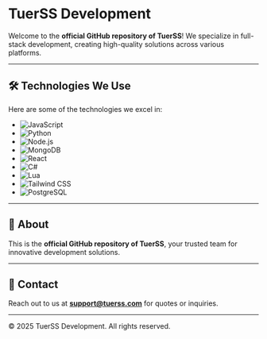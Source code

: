 # TuerSS Development

Welcome to the **official GitHub repository of TuerSS**! We specialize in full-stack development, creating high-quality solutions across various platforms.

---

## 🛠️ Technologies We Use

Here are some of the technologies we excel in:

- ![JavaScript](https://img.shields.io/badge/JavaScript-F7DF1E?style=for-the-badge&logo=javascript&logoColor=black)
- ![Python](https://img.shields.io/badge/Python-3776AB?style=for-the-badge&logo=python&logoColor=white)
- ![Node.js](https://img.shields.io/badge/Node.js-339933?style=for-the-badge&logo=nodedotjs&logoColor=white)
- ![MongoDB](https://img.shields.io/badge/MongoDB-47A248?style=for-the-badge&logo=mongodb&logoColor=white)
- ![React](https://img.shields.io/badge/React-61DAFB?style=for-the-badge&logo=react&logoColor=black)
- ![C#](https://img.shields.io/badge/C%23-239120?style=for-the-badge&logo=csharp&logoColor=white)
- ![Lua](https://img.shields.io/badge/Lua-2C2D72?style=for-the-badge&logo=lua&logoColor=white)
- ![Tailwind CSS](https://img.shields.io/badge/TailwindCSS-06B6D4?style=for-the-badge&logo=tailwindcss&logoColor=white)
- ![PostgreSQL](https://img.shields.io/badge/PostgreSQL-336791?style=for-the-badge&logo=postgresql&logoColor=white)

---

## 📝 About
This is the **official GitHub repository of TuerSS**, your trusted team for innovative development solutions.

---

## 📧 Contact
Reach out to us at **[support@tuerss.com](mailto:support@tuerss.com)** for quotes or inquiries.

---

© 2025 TuerSS Development. All rights reserved.

